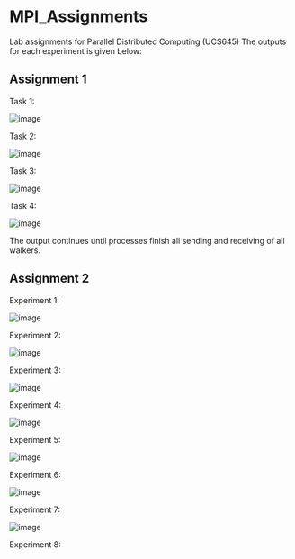 # MPI_Assignments
Lab assignments for Parallel Distributed Computing (UCS645)
The outputs for each experiment is given below:

## Assignment 1

Task 1:

![image](https://github.com/user-attachments/assets/535fb49a-296e-48d7-bb06-bcf747c6f588)

Task 2:

![image](https://github.com/user-attachments/assets/7fef1485-8b2c-4c5b-9dd1-3af5d0a9dccc)

Task 3:

![image](https://github.com/user-attachments/assets/a6ec8431-0e90-45c5-943d-4f7ee73cdb5a)

Task 4:

![image](https://github.com/user-attachments/assets/f5e4d545-5af5-4880-8e28-9a28e5246e92)

The output continues until processes finish all sending and receiving of all walkers.


## Assignment 2

Experiment 1:

![image](https://github.com/user-attachments/assets/3aa0efca-803e-470d-8f95-c8e2eaf052df)

Experiment 2:

![image](https://github.com/user-attachments/assets/b7d8b060-3486-40f5-b3c4-8b9cd137862b)

Experiment 3:

![image](https://github.com/user-attachments/assets/f1213c67-f94f-4749-a26a-569c05befce1)

Experiment 4:

![image](https://github.com/user-attachments/assets/1a2e2858-2273-4029-8fbd-b95091853c03)

Experiment 5:

![image](https://github.com/user-attachments/assets/edb9ab11-3940-4b6c-9b41-7f3a64ed0f99)

Experiment 6:

![image](https://github.com/user-attachments/assets/30bfccec-f14f-46e6-8034-3fa13129f8a5)

Experiment 7:

![image](https://github.com/user-attachments/assets/0df4bd45-056f-4702-aa3c-0d015577132e)

Experiment 8:
